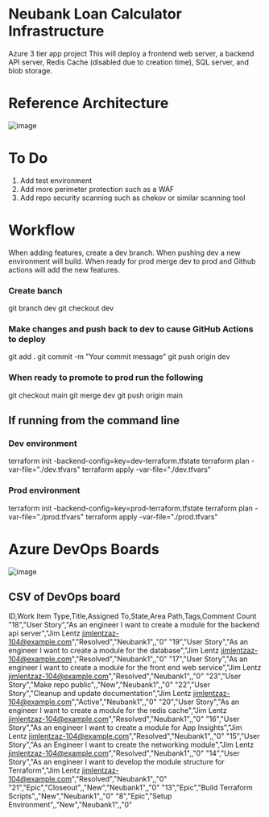 # Neubank Loan Calculator Infrastructure
Azure 3 tier app project
This will deploy a frontend web server, a backend API server, Redis Cache (disabled due to creation time), SQL server, and blob storage.


# Reference Architecture
![image](https://github.com/Jim-Lentz/neubank/assets/52187407/e6b875f7-68fa-43ec-b6aa-9fc74eaa3b78)

# To Do
1. Add test environment
2. Add more perimeter protection such as a WAF
3. Add repo security scanning such as chekov or similar scanning tool

# Workflow
When adding features, create a dev branch. When pushing dev a new environment will build.
When ready for prod merge dev to prod and Github actions will add the new features.

### Create banch
git branch dev 
git checkout dev

### Make changes and push back to dev to cause GitHub Actions to deploy
git add . 
git commit -m "Your commit message"
git push origin dev

### When ready to promote to prod run the following
git checkout main 
git merge dev 
git push origin main

## If running from the command line
### Dev environment
terraform init -backend-config=key=dev-terraform.tfstate
terraform plan -var-file="./dev.tfvars"
terraform apply -var-file="./dev.tfvars"

### Prod environment
terraform init -backend-config=key=prod-terraform.tfstate
terraform plan -var-file="./prod.tfvars"
terraform apply -var-file="./prod.tfvars"



# Azure DevOps Boards
![image](https://github.com/Jim-Lentz/neubank/assets/52187407/9a8571f8-d97e-4df5-a280-16b292bdb6ba)

## CSV of DevOps board
ID,Work Item Type,Title,Assigned To,State,Area Path,Tags,Comment Count
"18","User Story","As an engineer I want to create a module for the backend api server","Jim Lentz <jimlentzaz-104@example.com>","Resolved","Neubank1",,"0"
"19","User Story","As an engineer I want to create a module for the database","Jim Lentz <jimlentzaz-104@example.com>","Resolved","Neubank1",,"0"
"17","User Story","As an engineer I want to create a module for the front end web service","Jim Lentz <jimlentzaz-104@example.com>","Resolved","Neubank1",,"0"
"23","User Story","Make repo public",,"New","Neubank1",,"0"
"22","User Story","Cleanup and update documentation","Jim Lentz <jimlentzaz-104@example.com>","Active","Neubank1",,"0"
"20","User Story","As an engineer I want to create a module for the redis cache","Jim Lentz <jimlentzaz-104@example.com>","Resolved","Neubank1",,"0"
"16","User Story","As an engineer I want to create a module for App Insights","Jim Lentz <jimlentzaz-104@example.com>","Resolved","Neubank1",,"0"
"15","User Story","As an Engineer I want to create the networking module","Jim Lentz <jimlentzaz-104@example.com>","Resolved","Neubank1",,"0"
"14","User Story","As an engineer I want to develop the module structure for Terraform","Jim Lentz <jimlentzaz-104@example.com>","Resolved","Neubank1",,"0"
"21","Epic","Closeout",,"New","Neubank1",,"0"
"13","Epic","Build Terraform Scripts",,"New","Neubank1",,"0"
"8","Epic","Setup Environment",,"New","Neubank1",,"0"

